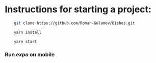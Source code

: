 # Instructions for starting a project:

``` bash
    git clone https://github.com/Roman-Gulamov/Dishes.git
```

``` bash
    yarn install
```

``` bash
    yarn start
```

### Run ***expo*** on mobile

